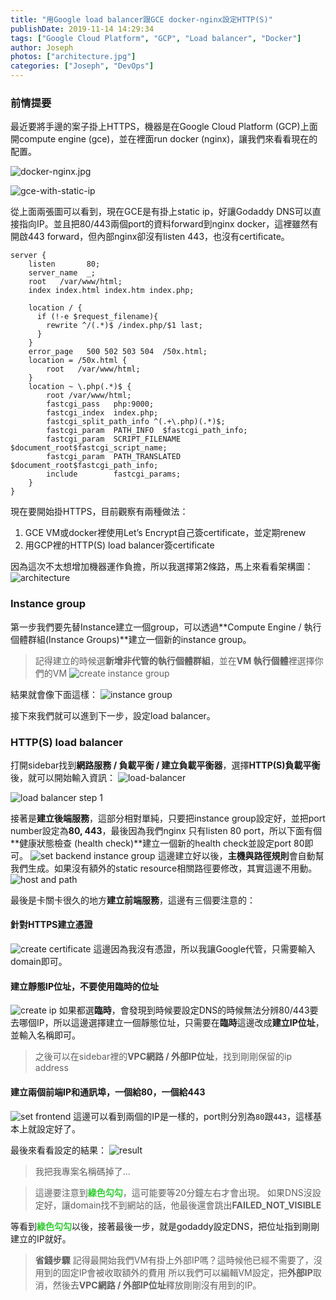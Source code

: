 ```yaml
---
title: "用Google load balancer跟GCE docker-nginx設定HTTP(S)"
publishDate: 2019-11-14 14:29:34
tags: ["Google Cloud Platform", "GCP", "Load balancer", "Docker"]
author: Joseph
photos: ["architecture.jpg"]
categories: ["Joseph", "DevOps"]
---
```



### 前情提要

最近要將手邊的案子掛上HTTPS，機器是在Google Cloud Platform (GCP)上面開compute engine (gce)，並在裡面run docker (nginx)，讓我們來看看現在的配置。

![docker-nginx.jpg](docker-nginx.jpg)
<!-- more -->
![gce-with-static-ip](gce-with-static-ip.jpg)

從上面兩張圖可以看到，現在GCE是有掛上static ip，好讓Godaddy DNS可以直接指向IP。並且把80/443兩個port的資料forward到nginx docker，這裡雖然有開啟443 forward，但內部nginx卻沒有listen 443，也沒有certificate。

```
server {
    listen       80;
    server_name  _;
    root   /var/www/html;
    index index.html index.htm index.php;

    location / {
      if (!-e $request_filename){
        rewrite ^/(.*)$ /index.php/$1 last;
      }
    }
    error_page   500 502 503 504  /50x.html;
    location = /50x.html {
        root   /var/www/html;
    }
    location ~ \.php(.*)$ {
        root /var/www/html;
        fastcgi_pass   php:9000;
        fastcgi_index  index.php;
        fastcgi_split_path_info ^(.+\.php)(.*)$;
        fastcgi_param  PATH_INFO  $fastcgi_path_info;
        fastcgi_param  SCRIPT_FILENAME  $document_root$fastcgi_script_name;
        fastcgi_param  PATH_TRANSLATED  $document_root$fastcgi_path_info;
        include        fastcgi_params;
    }
}
```

現在要開始掛HTTPS，目前觀察有兩種做法：
1. GCE VM或docker裡使用Let’s Encrypt自己簽certificate，並定期renew
2. 用GCP裡的HTTP(S) load balancer簽certificate

因為這次不太想增加機器運作負擔，所以我選擇第2條路，馬上來看看架構圖：
![architecture](architecture.jpg "Load balancer 架構圖")

### Instance group

第一步我們要先替Instance建立一個group，可以透過**Compute Engine / 執行個體群組(Instance Groups)**建立一個新的instance group。
> 記得建立的時候選**新增非代管的執行個體群組**，並在**VM 執行個體**裡選擇你們的VM
![create instance group](create-instance-group.jpg "create instance group")

結果就會像下面這樣：
![instance group](instance-group.jpg "Instance group")

接下來我們就可以進到下一步，設定load balancer。
### HTTP(S) load balancer

打開sidebar找到**網路服務 / 負載平衡 / 建立負載平衡器**，選擇**HTTP(S)負載平衡**後，就可以開始輸入資訊：
![load-balancer](load-balancer.jpg "HTTP(S)負載平衡")

![load balancer step 1](load-balancer-step-1.jpg "網路到VM之間負載平衡")


接著是**建立後端服務**，這部分相對單純，只要把instance group設定好，並把port number設定為**80, 443**，最後因為我們nginx 只有listen 80 port，所以下面有個**健康狀態檢查 (health check)**建立一個新的health check並設定port 80即可。
![set backend instance group](set-backend-instance-group.jpg "Load balancer 建立後端服務")
這邊建立好以後，**主機與路徑規則**會自動幫我們生成。如果沒有額外的static resource相關路徑要修改，其實這邊不用動。
![host and path](host-and-path.jpg "Load balancer 主機與路徑規則")

最後是卡關卡很久的地方**建立前端服務**，這邊有三個要注意的：

#### 針對HTTPS建立憑證
![create certificate](create-cert.jpg "建立SSL憑證")
這邊因為我沒有憑證，所以我讓Google代管，只需要輸入domain即可。
#### 建立**靜態**IP位址，不要使用**臨時**的位址
![create ip](create-ip.jpg "建立靜態IP address")
如果都選**臨時**，會發現到時候要設定DNS的時候無法分辨80/443要去哪個IP，所以這邊選擇建立一個靜態位址，只需要在**臨時**這邊改成**建立IP位址**，並輸入名稱即可。

> 之後可以在sidebar裡的**VPC網路 / 外部IP位址**，找到剛剛保留的ip address

#### 建立**兩個**前端IP和通訊埠，一個給80，一個給443
![set frontend](set-frontend.jpg "Load balancer 建立前端服務")
這邊可以看到兩個的IP是一樣的，port則分別為`80`跟`443`，這樣基本上就設定好了。

最後來看看設定的結果：
![result](result.jpg "Load balancer結果")

> 我把我專案名稱碼掉了...

> 這邊要注意到<b style="color: limegreen">綠色勾勾</b>，這可能要等20分鐘左右才會出現。
> 如果DNS沒設定好，讓domain找不到網站的話，他最後還會跳出**FAILED_NOT_VISIBLE**

等看到<b style="color: limegreen">綠色勾勾</b>以後，接著最後一步，就是godaddy設定DNS，把位址指到剛剛建立的IP就好。

> **省錢步驟**
> 記得最開始我們VM有掛上外部IP嗎？這時候他已經不需要了，沒用到的固定IP會被收取額外的費用
> 所以我們可以編輯VM設定，把**外部IP**取消，然後去**VPC網路 / 外部IP位址**釋放剛剛沒有用到的IP。
